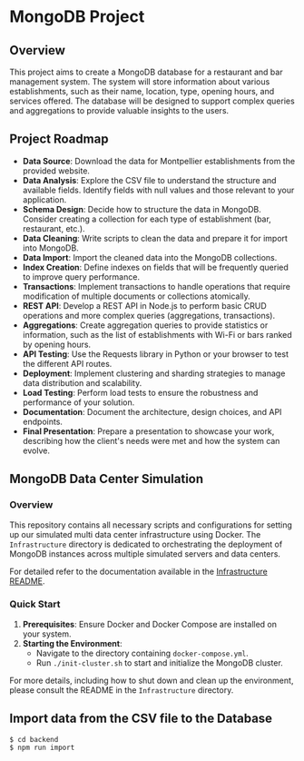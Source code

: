 # MongoDB Project

## Overview

This project aims to create a MongoDB database for a restaurant and bar management system. The system will store information about various establishments, such as their name, location, type, opening hours, and services offered. The database will be designed to support complex queries and aggregations to provide valuable insights to the users.

## Project Roadmap

- **Data Source**: Download the data for Montpellier establishments from the provided website.
- **Data Analysis**: Explore the CSV file to understand the structure and available fields. Identify fields with null values and those relevant to your application.
- **Schema Design**: Decide how to structure the data in MongoDB. Consider creating a collection for each type of establishment (bar, restaurant, etc.).
- **Data Cleaning**: Write scripts to clean the data and prepare it for import into MongoDB.
- **Data Import**: Import the cleaned data into the MongoDB collections.
- **Index Creation**: Define indexes on fields that will be frequently queried to improve query performance.
- **Transactions**: Implement transactions to handle operations that require modification of multiple documents or collections atomically.
- **REST API**: Develop a REST API in Node.js to perform basic CRUD operations and more complex queries (aggregations, transactions).
- **Aggregations**: Create aggregation queries to provide statistics or information, such as the list of establishments with Wi-Fi or bars ranked by opening hours.
- **API Testing**: Use the Requests library in Python or your browser to test the different API routes.
- **Deployment**: Implement clustering and sharding strategies to manage data distribution and scalability.
- **Load Testing**: Perform load tests to ensure the robustness and performance of your solution.
- **Documentation**: Document the architecture, design choices, and API endpoints.
- **Final Presentation**: Prepare a presentation to showcase your work, describing how the client's needs were met and how the system can evolve. 

## MongoDB Data Center Simulation

### Overview

This repository contains all necessary scripts and configurations for setting up our simulated multi data center infrastructure using Docker. The `Infrastructure` directory is dedicated to orchestrating the deployment of MongoDB instances across multiple simulated servers and data centers.

For detailed refer to the documentation available in the [Infrastructure README](./Infrastructure/README.md).

### Quick Start

1. **Prerequisites**: Ensure Docker and Docker Compose are installed on your system.
2. **Starting the Environment**:
   - Navigate to the directory containing `docker-compose.yml`.
   - Run `./init-cluster.sh` to start and initialize the MongoDB cluster.

For more details, including how to shut down and clean up the environment, please consult the README in the `Infrastructure` directory.

## Import data from the CSV file to the Database

```bash
$ cd backend
$ npm run import
```
